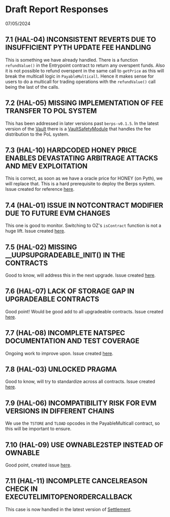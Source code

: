 # Draft Report Responses

07/05/2024

## 7.1 (HAL-04) INCONSISTENT REVERTS DUE TO INSUFFICIENT PYTH UPDATE FEE HANDLING

This is something we have already handled. There is a function `refundValue()` in the Entrypoint contract to return any overspent funds. Also it is not possible to refund overspent in the same call to `getPrice` as this will break the multicall logic in `PayableMulticall`. Hence it makes sense for users to do a multicall for trading operations with the `refundValue()` call being the last of the calls.

## 7.2 (HAL-05) MISSING IMPLEMENTATION OF FEE TRANSFER TO POL SYSTEM

This has been addressed in later versions past `berps-v0.1.5`. In the latest version of the [Vault](https://github.com/berachain/contracts-monorepo/blob/main/src/berps/core/v0/Vault.sol) there is a [VaultSafetyModule](https://github.com/berachain/contracts-monorepo/blob/main/src/berps/core/v0/VaultSafetyModule.sol) that handles the fee distribution to the PoL system.

## 7.3 (HAL-10) HARDCODED HONEY PRICE ENABLES DEVASTATING ARBITRAGE ATTACKS AND MEV EXPLOITATION

This is correct, as soon as we have a oracle price for HONEY (on Pyth), we will replace that. This is a hard prerequisite to deploy the Berps system. Issue created for reference [here](https://github.com/berachain/contracts-monorepo/issues/345).

## 7.4 (HAL-01) ISSUE IN NOTCONTRACT MODIFIER DUE TO FUTURE EVM CHANGES

This one is good to monitor. Switching to OZ's `isContract` function is not a huge lift. Issue created [here](https://github.com/berachain/contracts-monorepo/issues/346).

## 7.5 (HAL-02) MISSING __UUPSUPGRADEABLE_INIT() IN THE CONTRACTS

Good to know, will address this in the next upgrade. Issue created [here](https://github.com/berachain/contracts-monorepo/issues/347).


## 7.6 (HAL-07) LACK OF STORAGE GAP IN UPGRADEABLE CONTRACTS

Good point! Would be good add to all upgradeable contracts. Issue created [here](https://github.com/berachain/contracts-monorepo/issues/348).

## 7.7 (HAL-08) INCOMPLETE NATSPEC DOCUMENTATION AND TEST COVERAGE

Ongoing work to improve upon. Issue created [here](https://github.com/berachain/contracts-monorepo/issues/349).

## 7.8 (HAL-03) UNLOCKED PRAGMA

Good to know, will try to standardize across all contracts. Issue created [here](https://github.com/berachain/contracts-monorepo/issues/350).

## 7.9 (HAL-06) INCOMPATIBILITY RISK FOR EVM VERSIONS IN DIFFERENT CHAINS

We use the `TSTORE` and `TLOAD` opcodes in the PayableMulticall contract, so this will be important to ensure.

## 7.10 (HAL-09) USE OWNABLE2STEP INSTEAD OF OWNABLE

Good point, created issue [here](https://github.com/berachain/contracts-monorepo/issues/351).

## 7.11 (HAL-11) INCOMPLETE CANCELREASON CHECK IN EXECUTELIMITOPENORDERCALLBACK

This case is now handled in the latest version of [Settlement](https://github.com/berachain/contracts-monorepo/blob/main/src/berps/core/v0/Settlement.sol).
